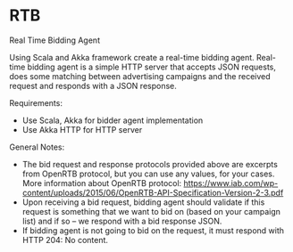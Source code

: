 # RTB
Real Time Bidding Agent

Using Scala and Akka framework create a real-time bidding agent. Real-time bidding agent is a simple HTTP server that accepts JSON requests, does some matching between advertising campaigns and the received request and responds with a JSON response.

Requirements:
- Use Scala, Akka for bidder agent implementation
- Use Akka HTTP for HTTP server

General Notes:
- The bid request and response protocols provided above are excerpts from OpenRTB protocol, but you can use any values, for your cases. More information about OpenRTB protocol: https://www.iab.com/wp-content/uploads/2015/06/OpenRTB-API-Specification-Version-2-3.pdf
- Upon receiving a bid request, bidding agent should validate if this request is something that we want to bid on (based on your campaign list) and if so – we respond with a bid response JSON.
- If bidding agent is not going to bid on the request, it must respond with HTTP 204: No content.

